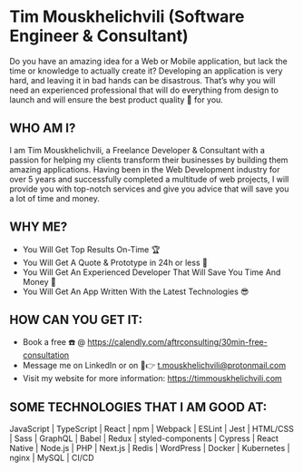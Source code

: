 # Tim Mouskhelichvili (Software Engineer & Consultant)

Do you have an amazing idea for a Web or Mobile application, but lack the time or knowledge to actually create it? Developing an application is very hard, and leaving it in bad hands can be disastrous. That’s why you will need an experienced professional that will do everything from design to launch and will ensure the best product quality 🥳 for you.

## WHO AM I?
I am Tim Mouskhelichvili, a Freelance Developer & Consultant with a passion for helping my clients transform their businesses by building them amazing applications. Having been in the Web Development industry for over 5 years and successfully completed a multitude of web projects, I will provide you with top-notch services and give you advice that will save you a lot of time and money.

## WHY ME?
* You Will Get Top Results On-Time 🏆
* You Will Get A Quote & Prototype in 24h or less 💪
* You Will Get An Experienced Developer That Will Save You Time And Money 💸
* You Will Get An App Written With the Latest Technologies 😎

## HOW CAN YOU GET IT:
* Book a free ☎️ @ https://calendly.com/aftrconsulting/30min-free-consultation
* Message me on LinkedIn or on 📧👉 t.mouskhelichvili@protonmail.com
* Visit my website for more information: https://timmouskhelichvili.com

## SOME TECHNOLOGIES THAT I AM GOOD AT:
JavaScript | TypeScript | React | npm | Webpack | ESLint | Jest | HTML/CSS | Sass | GraphQL | Babel | Redux | styled-components | Cypress | React Native | Node.js | PHP | Next.js | Redis | WordPress | Docker | Kubernetes | nginx | MySQL | CI/CD
